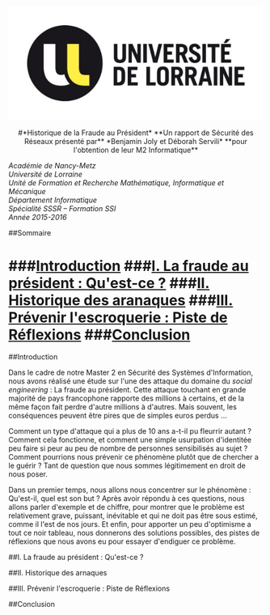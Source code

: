 ![Université de Lorraine](/images/udl.jpg)

<center>#*Historique de la Fraude au Président*  
**Un rapport de Sécurité des Réseaux présenté par**  
*Benjamin Joly et Déborah Servili*  
**pour l'obtention de leur M2 Informatique**</center>

*Académie de Nancy-Metz*  
*Université de Lorraine*  
*Unité de Formation et Recherche Mathématique, Informatique et Mécanique*  
*Département Informatique*  
*Spécialité SSSR – Formation SSI*  
*Année 2015-2016*

##Sommaire

###[Introduction](https://github.com/BenjaminJoly/Historique-Fraude-Au-President/blob/master/Historique%20de%20la%20Fraude%20au%20President.md#introduction-1)
###[I. La fraude au président : Qu'est-ce ?](https://github.com/BenjaminJoly/Historique-Fraude-Au-President/blob/master/Historique%20de%20la%20Fraude%20au%20President.md#i-la-fraude-au-pr%C3%A9sident--quest-ce--1)
###[II. Historique des aranaques](https://github.com/BenjaminJoly/Historique-Fraude-Au-President/blob/master/Historique%20de%20la%20Fraude%20au%20President.md#ii-historique-des-arnaques)
###[III. Prévenir l'escroquerie : Piste de Réflexions](https://github.com/BenjaminJoly/Historique-Fraude-Au-President/blob/master/Historique%20de%20la%20Fraude%20au%20President.md#iii-pr%C3%A9venir-lescroquerie--piste-de-r%C3%A9flexions-1)
###[Conclusion](https://github.com/BenjaminJoly/Historique-Fraude-Au-President/blob/master/Historique%20de%20la%20Fraude%20au%20President.md#conclusion-1)
======

##Introduction

Dans le cadre de notre Master 2 en Sécurité des Systèmes d'Information, nous avons réalisé une étude sur l'une des attaque du domaine du *social engineering* : La fraude au président. Cette attaque touchant en grande majorité de pays francophone rapporte des millions à certains, et de la même façon fait perdre d'autre millions à d'autres. Mais souvent, les conséquences peuvent être pires que de simples euros perdus ... 

Comment un type d'attaque qui a plus de 10 ans a-t-il pu fleurrir autant ? Comment cela fonctionne, et comment une simple usurpation d'identitée peu faire si peur au peu de nombre de personnes sensibilisés au sujet ? Comment pourrions nous prévenir ce phénomène plutôt que de chercher a le guérir ? Tant de question que nous sommes légitimement en droit de nous poser. 

Dans un premier temps, nous allons nous concentrer sur le phénomène : Qu'est-il, quel est son but ? Après avoir répondu à ces questions, nous allons parler d'exemple et de chiffre, pour montrer que le problème est relativement grave, puissant, inévitable et qui ne doit pas être sous estimé, comme il l'est de nos jours. Et enfin, pour apporter un peu d'optimisme a tout ce noir tableau, nous donnerons des solutions possibles, des pistes de réflexions que nous avons eu pour essayer d'endiguer ce problème.

##I. La fraude au président : Qu'est-ce ? 

##II. Historique des arnaques

##III. Prévenir l'escroquerie : Piste de Réflexions

##Conclusion
